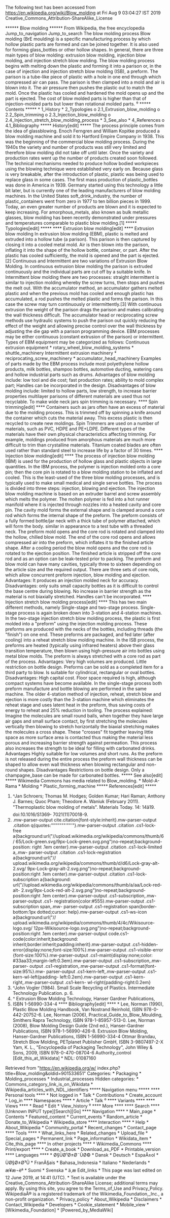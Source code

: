 The following text has been accessed from https://en.wikipedia.org/wiki/Blow_molding at Fri Aug 9 03:04:27 IST 2019
Creative_Commons_Attribution-ShareAlike_License





















****** Blow molding ******
From Wikipedia, the free encyclopedia
Jump_to_navigation Jump_to_search
The blow molding process
Blow molding (BrE moulding) is a specific manufacturing process by which hollow
plastic parts are formed and can be joined together. It is also used for
forming glass_bottles or other hollow shapes.
In general, there are three main types of blow molding:
extrusion blow molding, injection blow molding, and injection stretch blow
molding.
The blow molding process begins with melting down the plastic and forming it
into a parison or, in the case of injection and injection stretch blow molding
(ISB), a preform. The parison is a tube-like piece of plastic with a hole in
one end through which compressed air can pass.
The parison is then clamped into a mold and air is blown into it. The air
pressure then pushes the plastic out to match the mold. Once the plastic has
cooled and hardened the mold opens up and the part is ejected. The cost of blow
molded parts is higher than that of injection-molded parts but lower than
rotational molded parts.
⁰
***** Contents *****
    * 1_History
    * 2_Typologies
          o 2.1_Extrusion_blow_molding
          o 2.2_Spin_trimming
          o 2.3_Injection_blow_molding
          o 2.4_Injection_stretch_blow_molding_process
    * 3_See_also
    * 4_References
          o 4.1_Bibliography
***** History[edit] *****
The process principle comes from the idea of glassblowing. Enoch Ferngren and
William Kopitke produced a blow molding machine and sold it to Hartford Empire
Company in 1938. This was the beginning of the commercial blow molding process.
During the 1940s the variety and number of products was still very limited and
therefore blow molding did not take off until later. Once the variety and
production rates went up the number of products created soon followed.
The technical mechanisms needed to produce hollow bodied workpieces using the
blowing technique were established very early on. Because glass is very
breakable, after the introduction of plastic, plastic was being used to replace
glass in some cases. The first mass production of plastic_bottles was done in
America in 1939. Germany started using this technology a little bit later, but
is currently one of the leading manufacturers of blow molding machines.
In the United States soft_drink_industry, the number of plastic_containers went
from zero in 1977 to ten billion pieces in 1999. Today, an even greater number
of products are blown and it is expected to keep increasing.
For amorphous_metals, also known as bulk metallic glasses, blow molding has
been recently demonstrated under pressures and temperatures comparable to
plastic blow molding.[1]
***** Typologies[edit] *****
**** Extrusion blow molding[edit] ****
Extrusion blow molding
In extrusion blow molding (EBM), plastic is melted and extruded into a hollow
tube (a parison). This parison is then captured by closing it into a cooled
metal mold. Air is then blown into the parison, inflating it into the shape of
the hollow bottle, container, or part. After the plastic has cooled
sufficiently, the mold is opened and the part is ejected.[2] Continuous and
Intermittent are two variations of Extrusion Blow Molding. In continuous
extrusion blow molding the parison is extruded continuously and the individual
parts are cut off by a suitable knife. In Intermittent blow molding there are
two processes: straight intermittent is similar to injection molding whereby
the screw turns, then stops and pushes the melt out. With the accumulator
method, an accumulator gathers melted plastic and when the previous mold has
cooled and enough plastic has accumulated, a rod pushes the melted plastic and
forms the parison. In this case the screw may turn continuously or
intermittently.[3] With continuous extrusion the weight of the parison drags
the parison and makes calibrating the wall thickness difficult. The accumulator
head or reciprocating screw methods use hydraulic systems to push the parison
out quickly reducing the effect of the weight and allowing precise control over
the wall thickness by adjusting the die gap with a parison programming device.
EBM processes may be either continuous (constant extrusion of the parison) or
intermittent. Types of EBM equipment may be categorized as follows:
Continuous extrusion equipment
    * rotary_wheel_blow_molding_systems
    * shuttle_machinery
Intermittent extrusion machinery
    * reciprocating_screw_machinery
    * accumulator_head_machinery
Examples of parts made by the EBM process include most polyethylene hollow
products, milk bottles, shampoo bottles, automotive ducting, watering cans and
hollow industrial parts such as drums.
Advantages of blow molding include: low tool and die cost; fast production
rates; ability to mold complex part; Handles can be incorporated in the design.
Disadvantages of blow molding include: limited to hollow parts, low strength,
to increase barrier properties multilayer parisons of different materials are
used thus not recyclable. To make wide neck jars spin trimming is necessary.
**** Spin trimming[edit] ****
Containers such as jars often have an excess of material due to the molding
process. This is trimmed off by spinning a knife around the container which
cuts the material away. This excess plastic is then recycled to create new
moldings. Spin Trimmers are used on a number of materials, such as PVC, HDPE
and PE+LDPE. Different types of the materials have their own physical
characteristics affecting trimming. For example, moldings produced from
amorphous materials are much more difficult to trim than crystalline materials.
Titanium coated blades are often used rather than standard steel to increase
life by a factor of 30 times.
**** Injection blow molding[edit] ****
The process of injection blow molding (IBM) is used for the production of
hollow glass and plastic objects in large quantities. In the IBM process, the
polymer is injection molded onto a core pin; then the core pin is rotated to a
blow molding station to be inflated and cooled. This is the least-used of the
three blow molding processes, and is typically used to make small medical and
single serve bottles. The process is divided into three steps: injection,
blowing and ejection.
The injection blow molding machine is based on an extruder barrel and screw
assembly which melts the polymer. The molten polymer is fed into a hot runner
manifold where it is injected through nozzles into a heated cavity and core
pin. The cavity mold forms the external shape and is clamped around a core rod
which forms the internal shape of the preform. The preform consists of a fully
formed bottle/jar neck with a thick tube of polymer attached, which will form
the body. similar in appearance to a test tube with a threaded neck.
The preform mold opens and the core rod is rotated and clamped into the hollow,
chilled blow mold. The end of the core rod opens and allows compressed air into
the preform, which inflates it to the finished article shape.
After a cooling period the blow mold opens and the core rod is rotated to the
ejection position. The finished article is stripped off the core rod and as an
option can be leak-tested prior to packing. The preform and blow mold can have
many cavities, typically three to sixteen depending on the article size and the
required output. There are three sets of core rods, which allow concurrent
preform injection, blow molding and ejection.
Advantages: It produces an injection molded neck for accuracy.
Disadvantages: only suits small capacity bottles as it is difficult to control
the base centre during blowing. No increase in barrier strength as the material
is not biaxially stretched. Handles can't be incorporated.
**** Injection stretch blow molding process[edit] ****
This has two main different methods, namely Single-stage and two-stage process.
Single-stage process is again broken down into 3-station and 4-station
machines. In the two-stage injection stretch blow molding process, the plastic
is first molded into a "preform" using the injection molding process. These
preforms are produced with the necks of the bottles, including threads (the
"finish") on one end. These preforms are packaged, and fed later (after
cooling) into a reheat stretch blow molding machine. In the ISB process, the
preforms are heated (typically using infrared heaters) above their glass
transition temperature, then blown using high-pressure air into bottles using
metal blow molds. The preform is always stretched with a core rod as part of
the process.
Advantages: Very high volumes are produced. Little restriction on bottle
design. Preforms can be sold as a completed item for a third party to blow. Is
suitable for cylindrical, rectangular or oval bottles. Disadvantages: High
capital cost. Floor space required is high, although compact systems have
become available.
In the single-stage process both preform manufacture and bottle blowing are
performed in the same machine. The older 4-station method of injection, reheat,
stretch blow and ejection is more costly than the 3-station machine which
eliminates the reheat stage and uses latent heat in the preform, thus saving
costs of energy to reheat and 25% reduction in tooling. The process explained:
Imagine the molecules are small round balls, when together they have large air
gaps and small surface contact, by first stretching the molecules vertically
then blowing to stretch horizontally the biaxial stretching makes the molecules
a cross shape. These "crosses" fit together leaving little space as more
surface area is contacted thus making the material less porous and increasing
barrier strength against permeation. This process also increases the strength
to be ideal for filling with carbonated drinks.
Advantages
Highly suitable for low volumes and short runs. As the preform is not released
during the entire process the preform wall thickness can be shaped to allow
even wall thickness when blowing rectangular and non-round shapes.
Disadvantages
Restrictions on bottle design. Only a champagne_base can be made for carbonated
bottles.
***** See also[edit] *****
 Wikimedia Commons has media related to Blow_molding.
    * Mold-A-Rama
    * Molding
    * Plastic_forming_machine
***** References[edit] *****
   1. ^Jan Schroers; Thomas M. Hodges; Golden Kumar; Hari Raman; Anthony J.
      Barnes; Quoc Pham; Theodore A. Waniuk (February 2011). "Thermoplastic
      blow molding of metals". Materials Today. 14: 14â19. doi:10.1016/S1369-
      7021(11)70018-9.
   2. .mw-parser-output cite.citation{font-style:inherit}.mw-parser-output
      .citation q{quotes:"\"""\"""'""'"}.mw-parser-output .citation .cs1-lock-
      free a{background:url("//upload.wikimedia.org/wikipedia/commons/thumb/6/
      65/Lock-green.svg/9px-Lock-green.svg.png")no-repeat;background-position:
      right .1em center}.mw-parser-output .citation .cs1-lock-limited a,.mw-
      parser-output .citation .cs1-lock-registration a{background:url("//
      upload.wikimedia.org/wikipedia/commons/thumb/d/d6/Lock-gray-alt-2.svg/
      9px-Lock-gray-alt-2.svg.png")no-repeat;background-position:right .1em
      center}.mw-parser-output .citation .cs1-lock-subscription a{background:
      url("//upload.wikimedia.org/wikipedia/commons/thumb/a/aa/Lock-red-alt-
      2.svg/9px-Lock-red-alt-2.svg.png")no-repeat;background-position:right
      .1em center}.mw-parser-output .cs1-subscription,.mw-parser-output .cs1-
      registration{color:#555}.mw-parser-output .cs1-subscription span,.mw-
      parser-output .cs1-registration span{border-bottom:1px dotted;cursor:
      help}.mw-parser-output .cs1-ws-icon a{background:url("//
      upload.wikimedia.org/wikipedia/commons/thumb/4/4c/Wikisource-logo.svg/
      12px-Wikisource-logo.svg.png")no-repeat;background-position:right .1em
      center}.mw-parser-output code.cs1-code{color:inherit;background:
      inherit;border:inherit;padding:inherit}.mw-parser-output .cs1-hidden-
      error{display:none;font-size:100%}.mw-parser-output .cs1-visible-error
      {font-size:100%}.mw-parser-output .cs1-maint{display:none;color:
      #33aa33;margin-left:0.3em}.mw-parser-output .cs1-subscription,.mw-parser-
      output .cs1-registration,.mw-parser-output .cs1-format{font-size:95%}.mw-
      parser-output .cs1-kern-left,.mw-parser-output .cs1-kern-wl-left{padding-
      left:0.2em}.mw-parser-output .cs1-kern-right,.mw-parser-output .cs1-kern-
      wl-right{padding-right:0.2em}
   3. ^John Vogler (1984). Small Scale Recycling of Plastics. Intermediate
      Technology Publication. p. 6.
   4. ^ Extrusion Blow Molding Technology, Hanser Gardner Publications,
   5. ISBN 1-56990-334-4
**** Bibliography[edit] ****
    * Lee, Norman (1990), Plastic Blow Molding Handbook, Van Nostrand Reinhold,
      ISBN 978-0-442-20752-6.
Lee, Norman (2006), Practical_Guide_to_Blow_Moulding, Smithers Rapra
Technology, ISBN 978-1-85957-513-0.
Lee, Norman (2008), Blow Molding Design Guide (2nd ed.), Hanser-Gardner
Publications, ISBN 978-1-56990-426-8.
Extrusion Blow Molding, Hanser-Gardner Publications,
ISBN 1-56990-334-4
Ottmar Brandau, Stretch Blow Molding, PETplanet Publisher GmbH,
ISBN 3-9807497-2-X
Yam, K. L., "Encyclopedia of Packaging Technology", John Wiley & Sons, 2009,
ISBN 978-0-470-08704-6
Authority_control [Edit_this_at_Wikidata]     * NDL: 01087160

Retrieved from "https://en.wikipedia.org/w/
index.php?title=Blow_molding&oldid=901533651"
Categories:
    * Packaging
    * Molding_processes
    * Industrial_processes
Hidden categories:
    * Commons_category_link_is_on_Wikidata
    * Wikipedia_articles_with_NDL_identifiers
***** Navigation menu *****
**** Personal tools ****
    * Not logged in
    * Talk
    * Contributions
    * Create_account
    * Log_in
**** Namespaces ****
    * Article
    * Talk
⁰
**** Variants ****
**** Views ****
    * Read
    * Edit
    * View_history
⁰
**** More ****
**** Search ****
[Unknown INPUT type][Search][Go]
**** Navigation ****
    * Main_page
    * Contents
    * Featured_content
    * Current_events
    * Random_article
    * Donate_to_Wikipedia
    * Wikipedia_store
**** Interaction ****
    * Help
    * About_Wikipedia
    * Community_portal
    * Recent_changes
    * Contact_page
**** Tools ****
    * What_links_here
    * Related_changes
    * Upload_file
    * Special_pages
    * Permanent_link
    * Page_information
    * Wikidata_item
    * Cite_this_page
**** In other projects ****
    * Wikimedia_Commons
**** Print/export ****
    * Create_a_book
    * Download_as_PDF
    * Printable_version
**** Languages ****
    * Ø§ÙØ¹Ø±Ø¨ÙØ©
    * Dansk
    * Deutsch
    * EspaÃ±ol
    * ÙØ§Ø±Ø³Û
    * FranÃ§ais
    * Bahasa_Indonesia
    * Italiano
    * Nederlands
    * æ¥æ¬èª
    * Suomi
    * Svenska
    * ä¸­æ
Edit_links
    * This page was last edited on 12 June 2019, at 14:41 (UTC).
    * Text is available under the Creative_Commons_Attribution-ShareAlike
      License; additional terms may apply. By using this site, you agree to the
      Terms_of_Use and Privacy_Policy. WikipediaÂ® is a registered trademark of
      the Wikimedia_Foundation,_Inc., a non-profit organization.
    * Privacy_policy
    * About_Wikipedia
    * Disclaimers
    * Contact_Wikipedia
    * Developers
    * Cookie_statement
    * Mobile_view
    * [Wikimedia_Foundation]
    * [Powered_by_MediaWiki]

